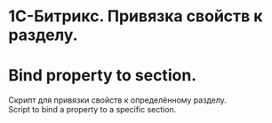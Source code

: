# 1С-Битрикс. Привязка свойств к разделу.
# Bind property to section.

Скрипт для привязки свойств к определённому разделу. </br>
Script to bind a property to a specific section.
